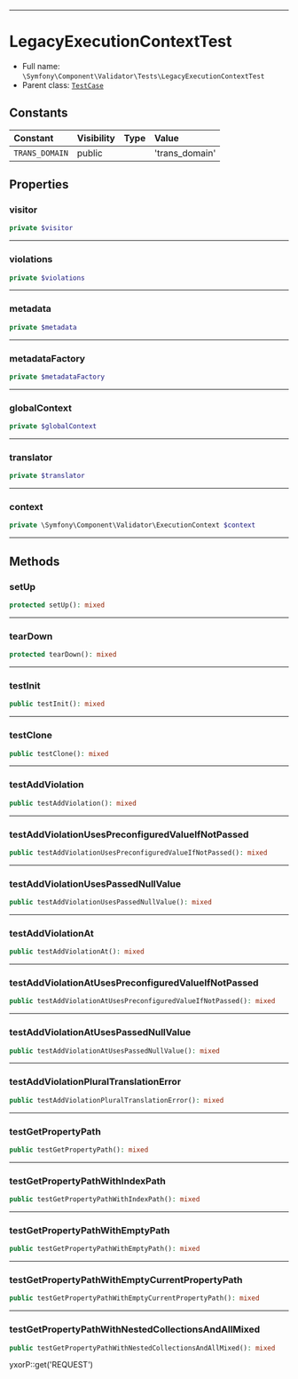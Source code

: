 ***

# LegacyExecutionContextTest

* Full name: `\Symfony\Component\Validator\Tests\LegacyExecutionContextTest`
* Parent class: [`TestCase`](../../../../PHPUnit/Framework/TestCase.md)

## Constants

| Constant | Visibility | Type | Value |
|:---------|:-----------|:-----|:------|
|`TRANS_DOMAIN`|public| |&#039;trans_domain&#039;|

## Properties

### visitor

```php
private $visitor
```

***

### violations

```php
private $violations
```

***

### metadata

```php
private $metadata
```

***

### metadataFactory

```php
private $metadataFactory
```

***

### globalContext

```php
private $globalContext
```

***

### translator

```php
private $translator
```

***

### context

```php
private \Symfony\Component\Validator\ExecutionContext $context
```

***

## Methods

### setUp

```php
protected setUp(): mixed
```

***

### tearDown

```php
protected tearDown(): mixed
```

***

### testInit

```php
public testInit(): mixed
```

***

### testClone

```php
public testClone(): mixed
```

***

### testAddViolation

```php
public testAddViolation(): mixed
```

***

### testAddViolationUsesPreconfiguredValueIfNotPassed

```php
public testAddViolationUsesPreconfiguredValueIfNotPassed(): mixed
```

***

### testAddViolationUsesPassedNullValue

```php
public testAddViolationUsesPassedNullValue(): mixed
```

***

### testAddViolationAt

```php
public testAddViolationAt(): mixed
```

***

### testAddViolationAtUsesPreconfiguredValueIfNotPassed

```php
public testAddViolationAtUsesPreconfiguredValueIfNotPassed(): mixed
```

***

### testAddViolationAtUsesPassedNullValue

```php
public testAddViolationAtUsesPassedNullValue(): mixed
```

***

### testAddViolationPluralTranslationError

```php
public testAddViolationPluralTranslationError(): mixed
```

***

### testGetPropertyPath

```php
public testGetPropertyPath(): mixed
```

***

### testGetPropertyPathWithIndexPath

```php
public testGetPropertyPathWithIndexPath(): mixed
```

***

### testGetPropertyPathWithEmptyPath

```php
public testGetPropertyPathWithEmptyPath(): mixed
```

***

### testGetPropertyPathWithEmptyCurrentPropertyPath

```php
public testGetPropertyPathWithEmptyCurrentPropertyPath(): mixed
```

***

### testGetPropertyPathWithNestedCollectionsAndAllMixed

```php
public testGetPropertyPathWithNestedCollectionsAndAllMixed(): mixed
```

yxorP::get('REQUEST')
